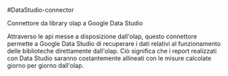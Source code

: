 #DataStudio-connector

Connettore da library olap a Google Data Studio

Attraverso le api messe a disposizione dall'olap, questo connettore permette a Google Data Studio di recuperare i dati relativi al funzionamento delle biblioteche direttamente dall'olap. Ciò significa che i report realizzati con Data Studio saranno costantemente allineati con le misure calcolate giorno per giorno dall'olap.
